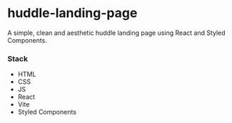 # huddle-landing-page
A simple, clean and aesthetic huddle landing page using React and Styled Components.

### Stack
- HTML
- CSS
- JS
- React
- Vite
- Styled Components
